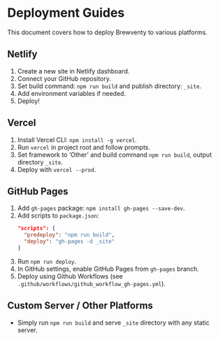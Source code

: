 # Deployment Guides

This document covers how to deploy Brewventy to various platforms.

## Netlify

1. Create a new site in Netlify dashboard.
2. Connect your GitHub repository.
3. Set build command: `npm run build` and publish directory: `_site`.
4. Add environment variables if needed.
5. Deploy!

## Vercel

1. Install Vercel CLI: `npm install -g vercel`.
2. Run `vercel` in project root and follow prompts.
3. Set framework to ‘Other’ and build command `npm run build`, output directory `_site`.
4. Deploy with `vercel --prod`.

## GitHub Pages

1. Add `gh-pages` package: `npm install gh-pages --save-dev`.
2. Add scripts to `package.json`:
   ```json
   "scripts": {
     "predeploy": "npm run build",
     "deploy": "gh-pages -d _site"
   }
   ```
3. Run `npm run deploy`.
4. In GitHub settings, enable GitHub Pages from `gh-pages` branch.
5. Deploy using Github Workflows (see `.github/workflows/github_workflow_gh-pages.yml`).

## Custom Server / Other Platforms

- Simply run `npm run build` and serve `_site` directory with any static server.